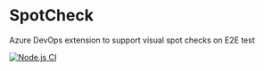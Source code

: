 # SpotCheck
Azure DevOps extension to support visual spot checks on E2E test

[![Node.js CI](https://github.com/GrimaceOfDespair/SpotCheck/actions/workflows/node.js.yml/badge.svg)](https://github.com/GrimaceOfDespair/SpotCheck/actions/workflows/node.js.yml)
